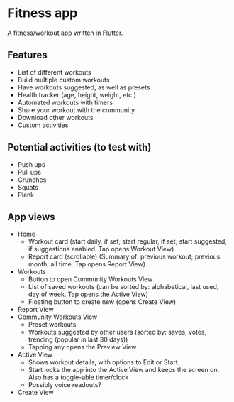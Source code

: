 # Fitness app
A fitness/workout app written in Flutter.

## Features

- List of different workouts
- Build multiple custom workouts
- Have workouts suggested, as well as presets
- Health tracker (age, height, weight, etc.)
- Automated workouts with timers
- Share your workout with the community
- Download other workouts
- Custom activities

## Potential activities (to test with)

- Push ups
- Pull ups
- Crunches
- Squats
- Plank

## App views

- Home
  - Workout card (start daily, if set; start regular, if set; start suggested, if suggestions enabled. Tap opens Workout View)
  - Report card (scrollable) (Summary of: previous workout; previous month; all time. Tap opens Report View)
- Workouts
  - Button to open Community Workouts View
  - List of saved workouts (can be sorted by: alphabetical, last used, day of week. Tap opens the Active View)
  - Floating button to create new (opens Create View)
- Report View
- Community Workouts View
  - Preset workouts
  - Workouts suggested by other users (sorted by: saves, votes, trending (popular in last 30 days))
  - Tapping any opens the Preview View
- Active View
  - Shows workout details, with options to Edit or Start.
  - Start locks the app into the Active View and keeps the screen on. Also has a toggle-able timer/clock
  - Possibly voice readouts?
- Create View




